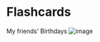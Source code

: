 # Flashcards
My friends' Birthdays
![image](https://user-images.githubusercontent.com/122313622/214589184-000fa014-3615-4263-9206-2d7c415efc55.png)
